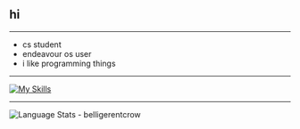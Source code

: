 ## hi
***

* cs student
* endeavour os user
* i like programming things

***
[![My Skills](https://skillicons.dev/icons?i=bash,c,cpp,html,css,py,discord,git,linux,ps,vim,vscode,&perline=6)](https://skillicons.dev) 
***

<img align="left" alt="Language Stats - belligerentcrow" src="https://github-readme-stats.vercel.app/api/top-langs/?username=belligerentcrow&hide_border=true&theme=tokyonight" />
